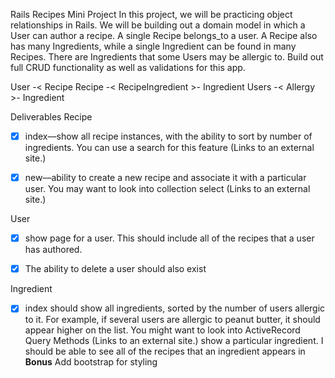 Rails Recipes Mini Project
In this project, we will be practicing object relationships in Rails. We will be building out a domain model in which a User can author a recipe. A single Recipe belongs_to a user. A Recipe also has many Ingredients, while a single Ingredient can be found in many Recipes. There are Ingredients that some Users may be allergic to. Build out full CRUD functionality as well as validations for this app.

User -< Recipe 
Recipe -< RecipeIngredient >- Ingredient
Users -< Allergy >- Ingredient

Deliverables
Recipe
- [x] index––show all recipe instances, with the ability to sort by number of ingredients. You can use a search for this feature (Links to an external site.)

- [x] new––ability to create a new recipe and associate it with a particular user. You may want to look into collection select (Links to an external site.)

User
- [x] show page for a user. This should include all of the recipes that a user has authored.

- [x] The ability to delete a user should also exist

Ingredient
- [x] index should show all ingredients, sorted by the number of users allergic to it. For example, if several users are allergic to peanut butter, it should appear higher on the list. You might want to look into ActiveRecord Query Methods (Links to an external site.)
show a particular ingredient. I should be able to see all of the recipes that an ingredient appears in
**Bonus**
Add bootstrap for styling

